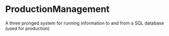 # ProductionManagement
A three pronged system for running information to and from a SQL database (used for production)
